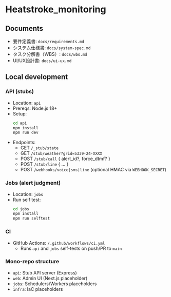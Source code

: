 # Heatstroke_monitoring

## Documents
- 要件定義書: `docs/requirements.md`
- システム仕様書: `docs/system-spec.md`
- タスク分解書（WBS）: `docs/wbs.md`
- UI/UX設計書: `docs/ui-ux.md`

## Local development
### API (stubs)
- Location: `api`
- Prereqs: Node.js 18+
- Setup:
  ```bash
  cd api
  npm install
  npm run dev
  ```
- Endpoints:
  - GET `/_stub/state`
  - GET `/stub/weather?grid=5339-24-XXXX`
  - POST `/stub/call` { alert_id?, force_dtmf? }
  - POST `/stub/line` { ... }
  - POST `/webhooks/voice|sms|line` (optional HMAC via `WEBHOOK_SECRET`)

### Jobs (alert judgment)
- Location: `jobs`
- Run self test:
  ```bash
  cd jobs
  npm install
  npm run selftest
  ```

### CI
- GitHub Actions: `/.github/workflows/ci.yml`
  - Runs `api` and `jobs` self-tests on push/PR to `main`

### Mono-repo structure
- `api`: Stub API server (Express)
- `web`: Admin UI (Next.js placeholder)
- `jobs`: Schedulers/Workers placeholders
- `infra`: IaC placeholders
